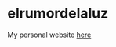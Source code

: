 elrumordelaluz
==============

My personal website [here](http://elrumordelaluz.github.io/elrumordelaluz/)
